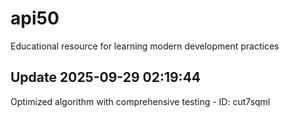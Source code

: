 # api50
Educational resource for learning modern development practices

## Update 2025-09-29 02:19:44
Optimized algorithm with comprehensive testing - ID: cut7sqml

